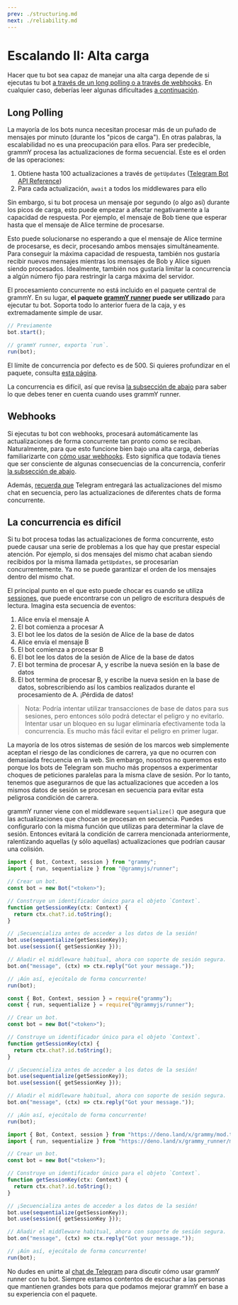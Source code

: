 ```yaml
---
prev: ./structuring.md
next: ./reliability.md
---
```


# Escalando II: Alta carga

Hacer que tu bot sea capaz de manejar una alta carga depende de si ejecutas tu bot [a través de un long polling o a través de webhooks](../guide/deployment-types.md).
En cualquier caso, deberías leer algunas dificultades [a continuación](#la-concurrencia-es-difícil).

## Long Polling

La mayoría de los bots nunca necesitan procesar más de un puñado de mensajes por minuto (durante los "picos de carga").
En otras palabras, la escalabilidad no es una preocupación para ellos.
Para ser predecible, grammY procesa las actualizaciones de forma secuencial.
Este es el orden de las operaciones:

1. Obtiene hasta 100 actualizaciones a través de `getUpdates` ([Telegram Bot API Reference](https://core.telegram.org/bots/api#getupdates))
2. Para cada actualización, `await` a todos los middlewares para ello

Sin embargo, si tu bot procesa un mensaje por segundo (o algo así) durante los picos de carga, esto puede empezar a afectar negativamente a la capacidad de respuesta.
Por ejemplo, el mensaje de Bob tiene que esperar hasta que el mensaje de Alice termine de procesarse.

Esto puede solucionarse no esperando a que el mensaje de Alice termine de procesarse, es decir, procesando ambos mensajes simultáneamente.
Para conseguir la máxima capacidad de respuesta, también nos gustaría recibir nuevos mensajes mientras los mensajes de Bob y Alice siguen siendo procesados.
Idealmente, también nos gustaría limitar la concurrencia a algún número fijo para restringir la carga máxima del servidor.

El procesamiento concurrente no está incluido en el paquete central de grammY.
En su lugar, **el paquete [grammY runner](../plugins/runner.md) puede ser utilizado** para ejecutar tu bot.
Soporta todo lo anterior fuera de la caja, y es extremadamente simple de usar.

```ts
// Previamente
bot.start();

// grammY runner, exporta `run`.
run(bot);
```

El límite de concurrencia por defecto es de 500.
Si quieres profundizar en el paquete, consulta [esta página](../plugins/runner.md).

La concurrencia es difícil, así que revisa [la subsección de abajo](#concurrency-is-hard) para saber lo que debes tener en cuenta cuando uses grammY runner.

## Webhooks

Si ejecutas tu bot con webhooks, procesará automáticamente las actualizaciones de forma concurrente tan pronto como se reciban.
Naturalmente, para que esto funcione bien bajo una alta carga, deberías familiarizarte con [cómo usar webhooks](../guide/deployment-types.md#how-to-use-1).
Esto significa que todavía tienes que ser consciente de algunas consecuencias de la concurrencia, conferir [la subsección de abajo](#la-concurrencia-es-difícil).

Además, [recuerda que](../guide/deployment-types.md#ending-webhook-requests-in-time) Telegram entregará las actualizaciones del mismo chat en secuencia, pero las actualizaciones de diferentes chats de forma concurrente.

## La concurrencia es difícil

Si tu bot procesa todas las actualizaciones de forma concurrente, esto puede causar una serie de problemas a los que hay que prestar especial atención.
Por ejemplo, si dos mensajes del mismo chat acaban siendo recibidos por la misma llamada `getUpdates`, se procesarían concurrentemente.
Ya no se puede garantizar el orden de los mensajes dentro del mismo chat.

El principal punto en el que esto puede chocar es cuando se utiliza [sessiones](../plugins/session.md), que puede encontrarse con un peligro de escritura después de lectura.
Imagina esta secuencia de eventos:

1. Alice envía el mensaje A
2. El bot comienza a procesar A
3. El bot lee los datos de la sesión de Alice de la base de datos
4. Alice envía el mensaje B
5. El bot comienza a procesar B
6. El bot lee los datos de la sesión de Alice de la base de datos
7. El bot termina de procesar A, y escribe la nueva sesión en la base de datos
8. El bot termina de procesar B, y escribe la nueva sesión en la base de datos, sobrescribiendo así los cambios realizados durante el procesamiento de A.
   ¡Pérdida de datos!

> Nota: Podría intentar utilizar transacciones de base de datos para sus sesiones, pero entonces sólo podrá detectar el peligro y no evitarlo.
> Intentar usar un bloqueo en su lugar eliminaría efectivamente toda la concurrencia.
> Es mucho más fácil evitar el peligro en primer lugar.

La mayoría de los otros sistemas de sesión de los marcos web simplemente aceptan el riesgo de las condiciones de carrera, ya que no ocurren con demasiada frecuencia en la web.
Sin embargo, nosotros no queremos esto porque los bots de Telegram son mucho más propensos a experimentar choques de peticiones paralelas para la misma clave de sesión.
Por lo tanto, tenemos que asegurarnos de que las actualizaciones que acceden a los mismos datos de sesión se procesan en secuencia para evitar esta peligrosa condición de carrera.

grammY runner viene con el middleware `sequentialize()` que asegura que las actualizaciones que chocan se procesan en secuencia.
Puedes configurarlo con la misma función que utilizas para determinar la clave de sesión.
Entonces evitará la condición de carrera mencionada anteriormente, ralentizando aquellas (y sólo aquellas) actualizaciones que podrían causar una colisión.

<CodeGroup>
  <CodeGroupItem title="TypeScript" active>

```ts
import { Bot, Context, session } from "grammy";
import { run, sequentialize } from "@grammyjs/runner";

// Crear un bot.
const bot = new Bot("<token>");

// Construye un identificador único para el objeto `Context`.
function getSessionKey(ctx: Context) {
  return ctx.chat?.id.toString();
}

// ¡Secuencializa antes de acceder a los datos de la sesión!
bot.use(sequentialize(getSessionKey));
bot.use(session({ getSessionKey }));

// Añadir el middleware habitual, ahora con soporte de sesión segura.
bot.on("message", (ctx) => ctx.reply("Got your message."));

// ¡Aún así, ejecútalo de forma concurrente!
run(bot);
```

</CodeGroupItem>

<CodeGroupItem title="JavaScript">

```ts
const { Bot, Context, session } = require("grammy");
const { run, sequentialize } = require("@grammyjs/runner");

// Crear un bot.
const bot = new Bot("<token>");

// Construye un identificador único para el objeto `Context`.
function getSessionKey(ctx) {
  return ctx.chat?.id.toString();
}

// ¡Secuencializa antes de acceder a los datos de la sesión!
bot.use(sequentialize(getSessionKey));
bot.use(session({ getSessionKey }));

// Añadir el middleware habitual, ahora con soporte de sesión segura.
bot.on("message", (ctx) => ctx.reply("Got your message."));

// ¡Aún así, ejecútalo de forma concurrente!
run(bot);
```

</CodeGroupItem>
 <CodeGroupItem title="Deno">

```ts
import { Bot, Context, session } from "https://deno.land/x/grammy/mod.ts";
import { run, sequentialize } from "https://deno.land/x/grammy_runner/mod.ts";

// Crear un bot.
const bot = new Bot("<token>");

// Construye un identificador único para el objeto `Context`.
function getSessionKey(ctx: Context) {
  return ctx.chat?.id.toString();
}

// ¡Secuencializa antes de acceder a los datos de la sesión!
bot.use(sequentialize(getSessionKey));
bot.use(session({ getSessionKey }));

// Añadir el middleware habitual, ahora con soporte de sesión segura.
bot.on("message", (ctx) => ctx.reply("Got your message."));

// ¡Aún así, ejecútalo de forma concurrente!
run(bot);
```

</CodeGroupItem>
</CodeGroup>

No dudes en unirte al [chat de Telegram](https://t.me/grammyjs) para discutir cómo usar grammY runner con tu bot.
Siempre estamos contentos de escuchar a las personas que mantienen grandes bots para que podamos mejorar grammY en base a su experiencia con el paquete.
